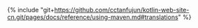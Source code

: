 {% include "git+https://github.com/cctanfujun/kotlin-web-site-cn.git/pages/docs/reference/using-maven.md#translations" %}
